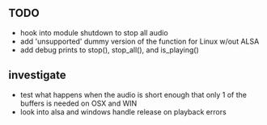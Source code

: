 ## TODO

* hook into module shutdown to stop all audio
* add 'unsupported' dummy version of the function for Linux w/out ALSA
* add debug prints to stop(), stop_all(), and is_playing()
## investigate

* test what happens when the audio is short enough that only 1 of the buffers is needed on OSX and WIN
* look into alsa and windows handle release on playback errors